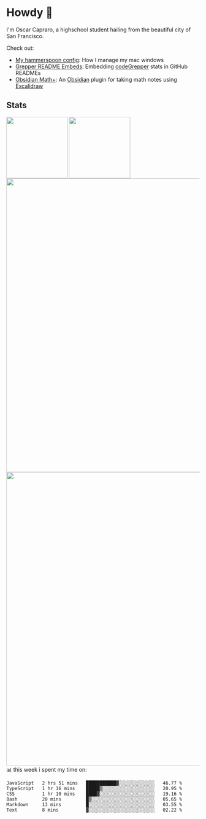 # Howdy :wave:
I'm Oscar Capraro, a highschool student hailing from the beautiful city of San Francisco.


Check out:
- [My hammerspoon config](https://github.com/ocapraro/.hammerspoon): How I manage my mac windows
- [Grepper README Embeds](https://github.com/ocapraro/grepper-readme-embeds): Embedding [codeGrepper](codegrepper.com) stats in GitHub READMEs
- [Obsidian Math+](https://github.com/ocapraro/obsidian-math-plus): An [Obsidian](https://obsidian.md/) plugin for taking math notes using [Excalidraw](https://github.com/excalidraw/excalidraw)

## Stats

<div width="100%"><a href="https://github.com/anuraghazra/github-readme-stats">
<img align="left" height="160em" src="https://github-readme-stats.vercel.app/api?username=ocapraro&show_icons=true&theme=dark&count_private=true" />
<img align="left" height="160em" src="https://github-readme-stats.vercel.app/api/top-langs/?username=ocapraro&theme=dark&layout=compact&count_private=true" />
</a></div>

<br><br><br><br><br><br><br><br>
<div><a href="https://github.com/ocapraro/grepper-readme-embeds">
<img align="left" width="765em" src="https://grepper-readme-embeds.vercel.app/api/frameworks?id=44392&width=969" />
<br><br><br><br><br><br><br><br><br>
<img align="left" width="765em" src="https://grepper-readme-embeds.vercel.app/api/activity?name=Oscar%20Capraro&id=44392" />
</a></div>

<br><br><br><br><br><br><br><br><br>
📊 this week i spent my time on:
<!--START_SECTION:waka-->

```text
JavaScript   2 hrs 51 mins   ███████████▓░░░░░░░░░░░░░   46.77 %
TypeScript   1 hr 16 mins    █████▒░░░░░░░░░░░░░░░░░░░   20.95 %
CSS          1 hr 10 mins    ████▓░░░░░░░░░░░░░░░░░░░░   19.16 %
Bash         20 mins         █▒░░░░░░░░░░░░░░░░░░░░░░░   05.65 %
Markdown     13 mins         █░░░░░░░░░░░░░░░░░░░░░░░░   03.55 %
Text         8 mins          ▓░░░░░░░░░░░░░░░░░░░░░░░░   02.22 %
```

<!--END_SECTION:waka-->
